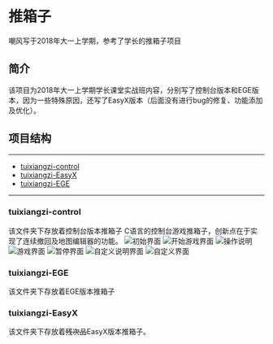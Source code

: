 # 推箱子
嘲风写于2018年大一上学期，参考了学长的推箱子项目

## 简介

该项目为2018年大一上学期学长课堂实战班内容，分别写了控制台版本和EGE版本，因为一些特殊原因，还写了EasyX版本（后面没有进行bug的修复、功能添加及优化）。

## 项目结构
***
* [tuixiangzi-control]()
* [tuixiangzi-EasyX]()
* [tuixiangzi-EGE]()
***
### tuixiangzi-control

该文件夹下存放着控制台版本推箱子
C语言的控制台游戏推箱子，创新点在于实现了连续撤回及地图编辑器的功能。
![初始界面](https://github.com/Sirichaofeng/tuixiangzi/blob/master/image/control/init.png)
![开始游戏界面](https://github.com/Sirichaofeng/tuixiangzi/blob/master/image/control/sence1.png)
![操作说明](https://github.com/Sirichaofeng/tuixiangzi/blob/master/image/control/caozuoshuoming.png)
![游戏界面](https://github.com/Sirichaofeng/tuixiangzi/blob/master/image/control/game.png)
![暂停界面](https://github.com/Sirichaofeng/tuixiangzi/blob/master/image/control/pause.png)
![自定义说明界面](https://github.com/Sirichaofeng/tuixiangzi/blob/master/image/control/custom.png)
![自定义界面](https://github.com/Sirichaofeng/tuixiangzi/blob/master/image/control/custommap.png)

### tuixiangzi-EGE

该文件夹下存放着EGE版本推箱子

### tuixiangzi-EasyX

该文件夹下存放着~~残次品~~EasyX版本推箱子。
